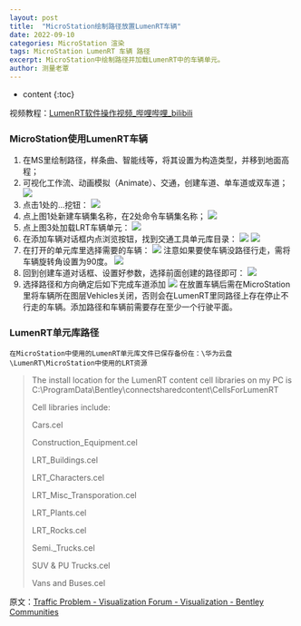 ```yaml
---
layout: post
title:  "MicroStation绘制路径放置LumenRT车辆"
date: 2022-09-10
categories: MicroStation 渲染
tags: MicroStation LumenRT 车辆 路径
excerpt: MicroStation中绘制路径并加载LumenRT中的车辆单元。
author: 测量老覃
---
```

* content
{:toc}

视频教程：[LumenRT软件操作视频_哔哩哔哩_bilibili](https://www.bilibili.com/video/BV1J441177x2?p=16)

### MicroStation使用LumenRT车辆

1. 在MS里绘制路径，样条曲、智能线等，将其设置为构造类型，并移到地面高程；
2. 可视化工作流、动画模拟（Animate）、交通，创建车道、单车道或双车道；
![](/img/2022/2022-09-10-08-57-41.png)
3. 点击1处的…挖钮：
![](/img/2022/2022-09-10-08-57-53.png)
4. 点上图1处新建车辆集名称，在2处命令车辆集名称；
![](/img/2022/2022-09-10-08-58-02.png)
5. 点上图3处加载LRT车辆单元：
![](/img/2022/2022-09-10-08-58-12.png)
6. 在添加车辆对话框内点浏览按钮，找到交通工具单元库目录：
![](/img/2022/2022-09-10-08-58-25.png)
![](/img/2022/2022-09-10-08-58-33.png)
7. 在打开的单元库里选择需要的车辆：
![](/img/2022/2022-09-10-08-58-41.png)
注意如果要使车辆没路径行走，需将车辆旋转角设置为90度。
![](/img/2022/2022-09-10-08-58-51.png)
8. 回到创建车道对话框、设置好参数，选择前面创建的路径即可：
![](/img/2022/2022-09-10-08-58-59.png)
9. 选择路径和方向确定后如下完成车道添加
![](/img/2022/2022-09-10-08-59-06.png)
在放置车辆后需在MicroStation里将车辆所在图层Vehicles关闭，否则会在LumenRT里同路径上存在停止不行走的车辆。添加路径和车辆前需要存在至少一个行驶平面。

### LumenRT单元库路径

    在MicroStation中使用的LumenRT单元库文件已保存备份在：\华为云盘\LumenRT\MicroStation中使用的LRT资源

> The install location for the LumenRT content cell libraries on my PC is 
> C:\ProgramData\Bentley\connectsharedcontent\CellsForLumenRT 
> 
> Cell libraries include:
> 
> Cars.cel
> 
> Construction_Equipment.cel
> 
> LRT_Buildings.cel
> 
> LRT_Characters.cel
> 
> LRT_Misc_Transporation.cel
> 
> LRT_Plants.cel
> 
> LRT_Rocks.cel
> 
> Semi._Trucks.cel
> 
> SUV & PU Trucks.cel
> 
> Vans and Buses.cel

原文：[Traffic Problem - Visualization Forum - Visualization - Bentley Communities](https://communities.bentley.com/products/microstation/microstation_visualization/f/visualization-forum-1977638070/181122/traffic-problem/538538)